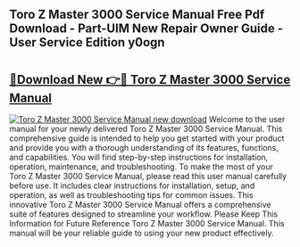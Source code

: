 ## Toro Z Master 3000 Service Manual Free Pdf Download - Part-UIM New Repair Owner Guide - User Service Edition y0ogn

# <h2><a href="http://bc12120.oget.top/?id=Toro+Z+Master+3000+Service+Manual">🔗Download New 👉🔴 Toro Z Master 3000 Service Manual</a></h2>

[![Toro Z Master 3000 Service Manual new download](https://i.imgur.com/5g1atiW.png)](http://bc12120.oget.top/?id=Toro+Z+Master+3000+Service+Manual)
Welcome to the user manual for your newly delivered Toro Z Master 3000 Service Manual. This comprehensive guide is intended to help you get started with your product and provide you with a thorough understanding of its features, functions, and capabilities. You will find step-by-step instructions for installation, operation, maintenance, and troubleshooting. To make the most of your Toro Z Master 3000 Service Manual, please read this user manual carefully before use. It includes clear instructions for installation, setup, and operation, as well as troubleshooting tips for common issues. This innovative Toro Z Master 3000 Service Manual offers a comprehensive suite of features designed to streamline your workflow. Please Keep This Information for Future Reference Toro Z Master 3000 Service Manual. This manual will be your reliable guide to using your new product effectively.

